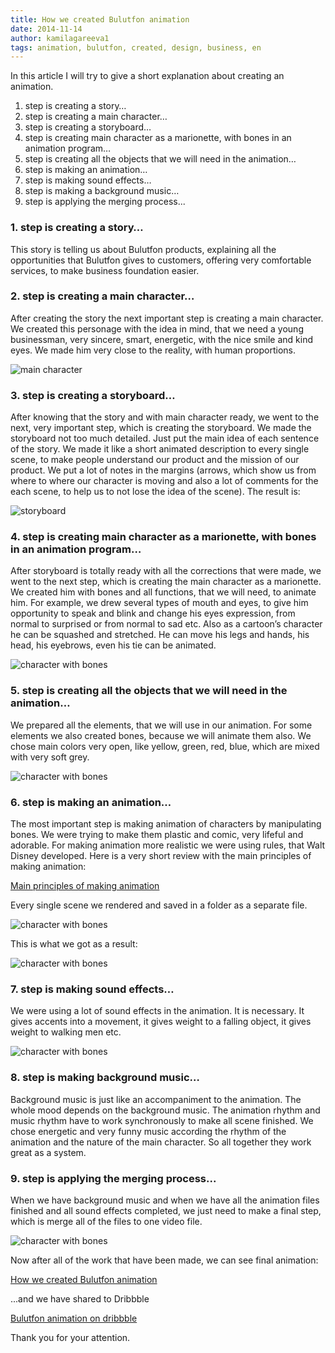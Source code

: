```yaml
---
title: How we created Bulutfon animation
date: 2014-11-14
author: kamilagareeva1
tags: animation, bulutfon, created, design, business, en
---
```



In this article I will try to give a short explanation about creating an animation.

1. step is creating a story…
2. step is creating a main character…
3. step is creating a storyboard…
4. step is creating main character as a marionette, with bones in an  animation program…
5. step is creating all the objects that we will need in the animation…
6. step is making an animation…
7. step is making sound effects…
8. step is making a background music…
9. step is applying the merging process...



### 1. step is  creating a story…

This story is telling us about Bulutfon products, explaining all the opportunities that Bulutfon gives to customers, offering very comfortable services, to make business foundation easier.

### 2. step is creating a main character…

After creating the story the next important step is creating a main character. We created this personage with the idea in mind, that we need a young businessman, very sincere, smart,  energetic, with the nice smile and kind eyes. We made him very close to the reality, with human proportions.

![main character](../assets/images/articles/2014-11-14-how-we-created-bulutfon-animation/2014-11-14-how-we-created-bulutfon-animation-character.jpg)

### 3. step is  creating a storyboard…

After knowing that the story and with main character ready, we went to the next, very important step, which is creating the storyboard. We made the storyboard not too much detailed. Just put the main idea of each sentence of the story. We made it like a short  animated description to every single scene, to make people understand our product and the mission of our product. We put a lot of notes in the margins (arrows, which show us from where to where our character is moving and also a lot of comments for the each scene, to help us to not lose the idea of the scene). The result is:

![storyboard](../assets/images/articles/2014-11-14-how-we-created-bulutfon-animation/2014-11-14-how-we-created-bulutfon-animation-storyboard.jpg)

### 4. step is  creating main character as a marionette, with bones  in an  animation program…

After  storyboard is totally ready with all the corrections  that were made, we went to the next step, which is creating the main character as a marionette. We created him with  bones and all functions, that we will need, to animate him. For example, we drew several types of mouth and eyes, to give him opportunity to speak and blink and change his eyes expression, from normal to surprised or from normal to sad etc. Also as a cartoon’s character he can be squashed and stretched. He can move his legs and hands, his head, his eyebrows, even his tie can be animated.

![character with bones](../assets/images/articles/2014-11-14-how-we-created-bulutfon-animation/2014-11-14-how-we-created-bulutfon-animation-bones.JPG)


### 5. step is creating all the objects that we will need in the animation…

We prepared all the elements, that we will use in our animation. For some elements we also created bones, because we will animate them also. We chose main colors very open, like yellow, green, red, blue, which are mixed with very soft grey.

![character with bones](../assets/images/articles/2014-11-14-how-we-created-bulutfon-animation/2014-11-14-how-we-created-bulutfon-animation-objects.JPG)

### 6. step is making an animation…
The most important step is making animation of characters by manipulating bones. We were trying to make them plastic and comic, very lifeful and adorable. For making animation more realistic we were  using rules, that Walt Disney developed.
Here is a very short review with the main principles of making animation:

 [Main principles of making animation ](http://www.youtube.com/watch?v=l-KtwW6eptM )


Every single scene we rendered and saved in a folder as a separate file.

![character with bones](../assets/images/articles/2014-11-14-how-we-created-bulutfon-animation/2014-11-14-how-we-created-bulutfon-animation-timeline.jpg)

This is what we  got as a result:

![character with bones](../assets/images/articles/2014-11-14-how-we-created-bulutfon-animation/2014-11-14-how-we-created-bulutfon-animation-story.jpg)

### 7. step is making sound effects…

We were using a lot of sound effects in the animation. It is necessary. It gives accents into a movement, it gives weight to a falling object, it gives weight to walking men etc.

![character with bones](/assets/images/articles/2014-11-14-how-we-created-bulutfon-animation/2014-11-14-how-we-created-bulutfon-animation-voice.jpg)

### 8. step is making background music…

Background music is just like an accompaniment to the animation. The whole mood depends on the background music. The animation rhythm and music rhythm have to work synchronously to make all scene finished. We chose energetic and very funny music according the rhythm of the animation and the nature of the main character. So all together they work great as a system.

### 9. step is applying the merging process...

When we have background music and when we have all the animation files finished and all sound effects completed, we just need to make a final step, which is merge all of the files to one video file.

![character with bones](/assets/images/articles/2014-11-14-how-we-created-bulutfon-animation/2014-11-14-how-we-created-bulutfon-animation-merge.jpg)

Now after all of the work  that have been made, we can see final animation:

 [How we created Bulutfon animation](http://vimeo.com/102756655)

...and we have  shared to Dribbble


 [Bulutfon animation on dribbble](https://dribbble.com/shots/1676198-Bulutfon-Animation)


Thank you for your attention.
